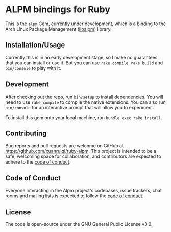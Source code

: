 # ALPM bindings for Ruby

This is the `alpm` Gem, currently under development, which is a binding to the Arch Linux Package Management 
([libalpm](https://git.archlinux.org/pacman.git/tree/lib/libalpm)) library.

## Installation/Usage

Currently this is in an early development stage, so I make no guarantees that you can install or use it. 
But you can use `rake compile`, `rake build` and `bin/console` to play with it.

## Development

After checking out the repo, run `bin/setup` to install dependencies. You will need to use `rake compile` to compile the native extensions.
You can also run `bin/console` for an interactive prompt that will allow you to experiment.

To install this gem onto your local machine, run `bundle exec rake install`.

## Contributing

Bug reports and pull requests are welcome on GitHub at https://github.com/xuanruiqi/ruby-alpm. This project is intended to be a safe, welcoming space for collaboration, and contributors are expected to adhere to the [code of conduct](https://github.com/xuanruiqi/ruby-alpm/blob/master/CODE_OF_CONDUCT.md).

## Code of Conduct

Everyone interacting in the Alpm project's codebases, issue trackers, chat rooms and mailing lists is expected to follow the [code of conduct](https://github.com/xuanruiqi/ruby-alpm/blob/master/CODE_OF_CONDUCT.md).

## License

The code is open-source under the GNU General Public License v3.0.
